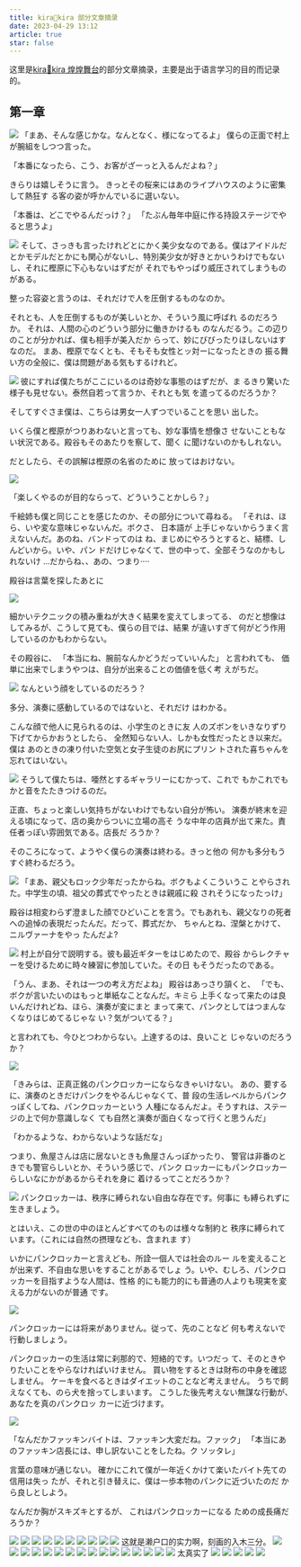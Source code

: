 ```yaml
---
title: kira🌟kira 部分文章摘录
date: 2023-04-29 13:12
article: true
star: false
---
```


这里是[kira🌟kira 煌煌舞台](kira🌟kira%20煌煌舞台)的部分文章摘录，主要是出于语言学习的目的而记录的。

##   第一章
![](http://oss.naglfar28.com/naglfar28/202304291312482.png)
「まあ、そんな感じかな。なんとなく、様になってるよ」 僕らの正面で村上が腕組をしつつ言った。

「本番になったら、こう、お客がざーっと入るんだよね？」

きらりは嬉しそうに言う。 きっとその桜来にはあのライプハウスのように密集して熱狂す る客の姿が呼かんでいるに選いない。

「本番は、どこでやるんだっけ？」 「たぶん毎年中庭に作る持設ステージでやると思うよ」

![](http://oss.naglfar28.com/naglfar28/202304291335909.png)
そして、さっきも言ったけれどとにかく美少女なのである。僕はアイドルだとかモデルだとかにも関心がないし、特別美少女が好きとかいうわけでもないし、それに樫原に下心もないはずだが それでもやっぱり威圧されてしまうものがある。

整った容姿と言うのは、それだけで人を圧倒するものなのか。

それとも、人を圧倒するものが美しいとか、そういう風に呼ばれ
るのだろうか。 それは、人間の心のどういう部分に働きかけるも のなんだるう。この辺りのことが分かれば、僕も相手が美入だか らって、妙にびびったりほしないはすなのだ。 まあ、樫原でなくとも、そもそも女性とッ対ーになったときの 振る舞い方の全般に、僕は問題がある気もするけれど。

![](http://oss.naglfar28.com/naglfar28/202304291341558.png)
彼にすれば僕たちがここにいるのは奇妙な事態のはずだが、ま
るきり驚いた様子も見せない。泰然自若って言うか、それとも気
を遣ってるのだろうか？

そしてすぐさま僕は、こちらは男女一人ずつでいることを思い
出した。 

いくら僕と樫原がつりあわないと言っても、妙な事情を想像さ せないこともない状況である。殿谷もそのあたりを察して、聞く に聞けないのかもしれない。

だとしたら、その誤解は樫原の名省のために 放ってはおけない。

![](http://oss.naglfar28.com/naglfar28/202304291349583.png)

「楽しくやるのが目的ならって、どういうことかしら？」

千絵姉も僕と同じことを感じたのか、その部分について尋ねる。 「それは、ほら、いや変な意味じゃないんだ。ボクさ、 日本語が
上手じゃないからうまく言えないんだ。あのね、バンドってのは ね、まじめにやろうとすると、結標、しんどいから。いや、パン
ドだけじゃなくて、世の中って、全部そうなのかもしれないけ
…だからね、、あの、つまり····

殿谷は言葉を探したあとに


![](http://oss.naglfar28.com/naglfar28/202304291400870.png)

細かいテクニックの積み重ねが大きく結果を変えてしまってる、
のだと想像はしてみるが、こうして見ても、僕らの目では、結果
が違いすぎて何がどう作用しているのかもわからない。

その殿谷に、 「本当にね、腕前なんかどうだっていいんた」
と言われても、 価単に出来でしまうやつは、自分が出来ることの価値を低く考
えがちだ。

![](http://oss.naglfar28.com/naglfar28/202304291406703.png)
なんという顔をしているのだろう？

多分、演奏に感動しているのではないと、それだけ
はわかる。

こんな顔で他人に見られるのは、小学生のときに友
人のズボンをいきなりずり下げてからかおうとしたら、
全然知らない人、しかも女性だったとき以来だ。僕は
あのときの凍り付いた空気と女子生徒のお尻にプリン
トされた喜ちゃんを忘れてはいない。

![](http://oss.naglfar28.com/naglfar28/202304291407113.png)
そうして僕たちは、唖然とするギャラリーにむかって、これで
もかこれでもかと音をたたきつけるのだ。

正直、ちょっと楽しい気持ちがないわけでもない自分が怖い。
演奏が終末を迎える頃になって、店の奥からついに立場の高そ
うな中年の店員が出て来た。責任者っぽい雰囲気である。店長だ
ろうか？

そのころになって、ようやく僕らの演奏は終わる。きっと他の
何かも多分もうすぐ終わるだろう。


![](http://oss.naglfar28.com/naglfar28/202304291409710.png)
「まあ、親父もロック少年だったからね。ボクもよくこういうこ とやらされた。中学生の頃、祖父の葬式でやったときは親戚に殺 されそうになったっけ」

殿谷は相変わらず澄ました顔でひどいことを言う。でもあれも、親父なりの死者への追悼の表現だったんだ。だって、葬式だか、 ちゃんとね、涅槃とかけて、ニルヴァーナをやっ
たんだよ?


![](http://oss.naglfar28.com/naglfar28/202304291414279.png)
村上が自分で説明する。彼も最近ギターをはじめたので、殿谷 からレクチャーを受けるために時々練習に参加していた。その日
もそうだったのである。

「うん、まあ、それは一つの考え方だよね」 殿谷はあっさり頷くと、 「でも、ボクが言いたいのはもっと単紙なことなんだ。キミら
上手くなって来たのは良いんだけれどね、ほら、演奏が変にまと
まって来て、パンクとしてはつまんなくなりはじめてるじゃな
い？気がついてる？」

と言われても、今ひとつわからない。上達するのは、良いこと
じゃないのだろうか？

![](http://oss.naglfar28.com/naglfar28/202304291416184.png)

「きみらは、正真正銘のパンクロッカーにならなきゃいけない。
あの、要するに、演奏のときだけパンクをやるんじゃなくて、普
段の生活レベルからパンクっぽくしてね、パンクロッカーという
人種になるんだよ。そうすれは、ステージの上で何か意識しなく ても自然と演奏が面白くなって行くと思うんだ」

「わかるような、わからないような話だな」

つまり、魚屋さんは店に居ないときも魚屋さんっぽかったり、
警官は非番のときでも警官らしいとか、そういう感じで、パンク
ロッカーにもパンクロッカーらしいなにかがあるからそれを身に
着けるってことだろうか？

![](http://oss.naglfar28.com/naglfar28/202304291418928.png)
パンクロッカーは、秩序に縛られない自由な存在です。何事に も縛られずに生きましょう。

とはいえ、この世の中のほとんどすべてのものは様々な制約と
秩序に縛られています。（これには自然の摂理なども、含まれま
す）

いかにパンクロッカーと言えども、所詮一個人では社会のルー
ルを変えることが出来ず、不自由な思いをすることがあるでしょ
う。いや、むしろ、パンクロッカーを目指すような人間は、性格
的にも能力的にも普通の人よりも現実を変える力がないのが普通
です。

![](http://oss.naglfar28.com/naglfar28/202304291420284.png)

パンクロッカーには将来がありません。従って、先のことなど 何も考えないで行動しましょう。

パンクロッカーの生活は常に刹那的で、短絡的です。いつだっ
て、そのときやりたいことをやらなければいけません。
買い物をするときは財布の中身を確認しません。
ケーキを食べるときはダイエットのことなど考えません。
うちで飼えなくても、のら犬を捨ってしまいます。
こうした後先考えない無謀な行動が、あなたを真のパンクロッ
カーに近づけます。

![](http://oss.naglfar28.com/naglfar28/202304291425786.png)

「なんだかファッキンバイトは、ファッキン大変だね。ファック」
「本当にあのファッキン店長には、申し訳ないことをしたね。ク
ソッタレ」

言葉の意味が通じない。 確かにこれて僕が一年近くかけて楽いたバイト先ての信用は失っ
たが、それと引き替えに、僕は一歩本物のパンクに近づいたのだ
から良しとしよう。 

なんだか胸がスキズキとするが、 これはパンクロッカーになる
ための成長痛だろうか？



<img src="http://oss.naglfar28.com/naglfar28/202304300109728.png"/>
<img src="http://oss.naglfar28.com/naglfar28/202304300113406.png"/>
<img src="http://oss.naglfar28.com/naglfar28/202304300115859.png"/>

<img src="http://oss.naglfar28.com/naglfar28/202304300117632.png"/>

<img src="http://oss.naglfar28.com/naglfar28/202304300119678.png"/>

<img src="http://oss.naglfar28.com/naglfar28/202304300123440.png"/>

<img src="http://oss.naglfar28.com/naglfar28/202304300128299.png"/>

<img src="http://oss.naglfar28.com/naglfar28/202304300129396.png"/>

<img src="http://oss.naglfar28.com/naglfar28/202304300131149.png"/>

<img src="http://oss.naglfar28.com/naglfar28/202304300134011.png"/>
这就是濑户口的实力啊，刻画的入木三分。

<img src="http://oss.naglfar28.com/naglfar28/202304301911947.png"/>
<img src="http://oss.naglfar28.com/naglfar28/202304301916916.png"/>

<img src="http://oss.naglfar28.com/naglfar28/202304301921489.png"/>

<img src="http://oss.naglfar28.com/naglfar28/202304301923657.png"/>

<img src="http://oss.naglfar28.com/naglfar28/202304301934640.png"/>

<img src="http://oss.naglfar28.com/naglfar28/202304301938546.png"/>

<img src="http://oss.naglfar28.com/naglfar28/202304301943871.png"/>
<img src="http://oss.naglfar28.com/naglfar28/202304301952549.png"/>
<img src="http://oss.naglfar28.com/naglfar28/202304301957032.png"/>

<img src="http://oss.naglfar28.com/naglfar28/202304302006524.png"/>
<img src="http://oss.naglfar28.com/naglfar28/202304302007509.png"/>

<img src="http://oss.naglfar28.com/naglfar28/202304302009415.png"/>

<img src="http://oss.naglfar28.com/naglfar28/202304302011321.png"/>

<img src="http://oss.naglfar28.com/naglfar28/202304302014734.png"/>

<img src="http://oss.naglfar28.com/naglfar28/202304302037260.png"/>

<img src="http://oss.naglfar28.com/naglfar28/202304302038340.png"/>
太真实了

<img src="http://oss.naglfar28.com/naglfar28/202305010111098.png"/>

<img src="http://oss.naglfar28.com/naglfar28/202305042137921.png"/>

<img src="http://oss.naglfar28.com/naglfar28/202305051458788.png"/>

<img src="http://oss.naglfar28.com/naglfar28/202305051500253.png"/>

<img src="http://oss.naglfar28.com/naglfar28/202305051501372.png"/>


